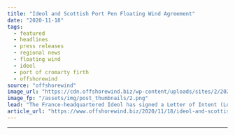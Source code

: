```yaml
---
title: "Ideol and Scottish Port Pen Floating Wind Agreement"
date: "2020-11-18"
tags: 
  - featured
  - headlines
  - press releases
  - regional news
  - floating wind
  - ideol
  - port of cromarty firth
  - offshorewind
source: "offshorewind"
image_url: "https://cdn.offshorewind.biz/wp-content/uploads/sites/2/2020/11/18112007/Ideol-and-Scottish-Port-Pen-Floating-Wind-Agreement.png"
image_fp: "/assets/img/post_thumbnails/2.png"
lead: "The France-headquartered Ideol has signed a Letter of Intent (LoI) with the Port of"
article_url: "https://www.offshorewind.biz/2020/11/18/ideol-and-scottish-port-pen-floating-wind-agreement/"
---
```


---
